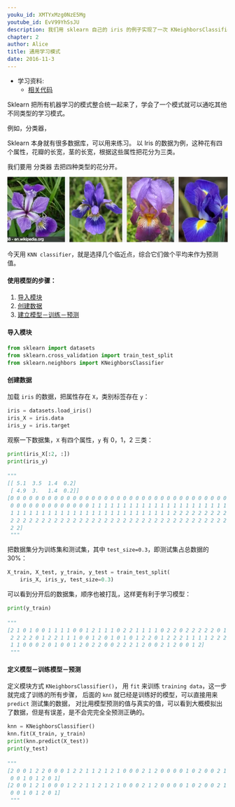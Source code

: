 ```yaml
---
youku_id: XMTYxMzg0NzE5Mg
youtube_id: EvV99YhSsJU
description: 我们用 sklearn 自己的 iris 的例子实现了一次 KNeighborsClassifier 学习. 说明了所有 sklearn的编程结构和过程都是极度类似的.所以只需要先定义 用什么model学习,然后再 model.fit(数据), 这样 model 就能从数据中学到东西. 最后还可以用 model.predict() 来预测值.
chapter: 2
author: Alice
title: 通用学习模式
date: 2016-11-3
---
```

* 学习资料:
  * [相关代码](https://github.com/MorvanZhou/tutorials/blob/master/sklearnTUT/sk4_learning_pattern.py)
  

Sklearn 把所有机器学习的模式整合统一起来了，学会了一个模式就可以通吃其他不同类型的学习模式。

例如，分类器，

Sklearn 本身就有很多数据库，可以用来练习。
以 Iris 的数据为例，这种花有四个属性，花瓣的长宽，茎的长宽，根据这些属性把花分为三类。

我们要用 分类器 去把四种类型的花分开。

<img class="course-image" src="/static/results/sklearn/2_2_1.png">

今天用 `KNN classifier`，就是选择几个临近点，综合它们做个平均来作为预测值。

#### 使用模型的步骤：

1. [导入模块](#pkg)
2. [创建数据](#data)
3. [建立模型－训练－预测](#model)

<h4 id="pkg" class="tut-h4-pad">导入模块</h4>

```python
from sklearn import datasets
from sklearn.cross_validation import train_test_split
from sklearn.neighbors import KNeighborsClassifier
```

<h4 id="data" class="tut-h4-pad">创建数据</h4>

加载 `iris` 的数据，把属性存在 `X`，类别标签存在 `y`：

```python
iris = datasets.load_iris()
iris_X = iris.data
iris_y = iris.target
```

观察一下数据集，`X` 有四个属性，`y` 有 0，1，2 三类：

```python
print(iris_X[:2, :])
print(iris_y)

"""
[[ 5.1  3.5  1.4  0.2]
 [ 4.9  3.   1.4  0.2]]
[0 0 0 0 0 0 0 0 0 0 0 0 0 0 0 0 0 0 0 0 0 0 0 0 0 0 0 0 0 0 0 0 0 0 0 0 0
 0 0 0 0 0 0 0 0 0 0 0 0 0 1 1 1 1 1 1 1 1 1 1 1 1 1 1 1 1 1 1 1 1 1 1 1 1
 1 1 1 1 1 1 1 1 1 1 1 1 1 1 1 1 1 1 1 1 1 1 1 1 1 1 2 2 2 2 2 2 2 2 2 2 2
 2 2 2 2 2 2 2 2 2 2 2 2 2 2 2 2 2 2 2 2 2 2 2 2 2 2 2 2 2 2 2 2 2 2 2 2 2
 2 2]
 """
```

把数据集分为训练集和测试集，其中 `test_size=0.3`，即测试集占总数据的 30%：

```python
X_train, X_test, y_train, y_test = train_test_split(
    iris_X, iris_y, test_size=0.3)
```

可以看到分开后的数据集，顺序也被打乱，这样更有利于学习模型：

```python
print(y_train)

"""
[2 1 0 1 0 0 1 1 1 1 0 0 1 2 1 1 1 0 2 2 1 1 1 1 0 2 2 0 2 2 2 2 2 0 1 2 2
 2 2 2 2 0 1 2 2 1 1 1 0 0 1 2 0 1 0 1 0 1 2 2 0 1 2 2 2 1 1 1 1 2 2 2 1 0
 1 1 0 0 0 2 0 1 0 0 1 2 0 2 2 0 0 2 2 2 1 2 0 0 2 1 2 0 0 1 2]
 """
```

<h4 id="model" class="tut-h4-pad">定义模型－训练模型－预测</h4>

定义模块方式 `KNeighborsClassifier()`，
用 `fit` 来训练 `training data`，这一步就完成了训练的所有步骤，
后面的 `knn` 就已经是训练好的模型，可以直接用来 `predict` 测试集的数据，
对比用模型预测的值与真实的值，可以看到大概模拟出了数据，但是有误差，是不会完完全全预测正确的。

```python
knn = KNeighborsClassifier()
knn.fit(X_train, y_train)
print(knn.predict(X_test))
print(y_test)

"""
[2 0 0 1 2 2 0 0 0 1 2 2 1 1 2 1 2 1 0 0 0 2 1 2 0 0 0 0 1 0 2 0 0 2 1 0 1
 0 0 1 0 1 2 0 1]
[2 0 0 1 2 1 0 0 0 1 2 2 1 1 2 1 2 1 0 0 0 2 1 2 0 0 0 0 1 0 2 0 0 2 1 0 1
 0 0 1 0 1 2 0 1]
 """
```